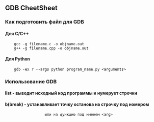## GDB CheetSheet

### Как подготовить файл для GDB

#### Для C/C++
        gcc -g filename.c -o objname.out
        g++ -g filename.cpp -o objname.out
#### Для Python
        gdb -ex r --args python program_name.py <arguments>


### Использование GDB

#### list - выводит исходный код программы и нумерует строчки

#### b(break) <arg> - устанавливает точку останова на строчку под номером <arg> 
                      или на функцию под именем <arg>
